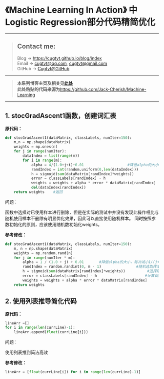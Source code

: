 # 《Machine Learning In Action》 中Logistic Regression部分代码精简优化 

---
> ## Contact me:
> Blog -> <https://cugtyt.github.io/blog/index>  
> Email -> <cugtyt@qq.com>, <cugtyt@gmail.com>  
> GitHub -> [Cugtyt@GitHub](https://github.com/Cugtyt)

---

> **本系列博客主页及相关见**[**此处**](https://github.com/Cugtyt/ml-in-action/index)  
> **此处粘贴的代码来源为**<https://github.com/Jack-Cherish/Machine-Learning>

---


## 1. stocGradAscent1函数，创建词汇表

**原代码：**

``` python
def stocGradAscent1(dataMatrix, classLabels, numIter=150):
    m,n = np.shape(dataMatrix)                                                #返回dataMatrix的大小。m为行数,n为列数。
    weights = np.ones(n)                                                       #参数初始化
    for j in range(numIter):
        dataIndex = list(range(m))
        for i in range(m):
            alpha = 4/(1.0+j+i)+0.01                    #降低alpha的大小，每次减小1/(j+i)。
            randIndex = int(random.uniform(0,len(dataIndex)))                #随机选取样本
            h = sigmoid(sum(dataMatrix[randIndex]*weights))                    #选择随机选取的一个样本，计算h
            error = classLabels[randIndex] - h                                 #计算误差
            weights = weights + alpha * error * dataMatrix[randIndex]       #更新回归系数
            del(dataIndex[randIndex])                                         #删除已经使用的样本
    return weights    #返回
```

问题：  

函数中选择对已使用样本进行删除，但是在实际的测试中并没有发现此操作相比与随机使用样本不删除有明显优化效果，因此可以直接使用随机样本。
同时按照参数初始化的原则，应该使用随机数初始化weights。

**参考修改：**

``` python
def stocGradAscent1(dataMatrix, classLabels, numIter=150):
    m, n = np.shape(dataMatrix)
    weights = np.random.rand(n)                                                
    for j in range(numIter * m):                                           
        alpha = 1 / (1.0 + j) + 0.01       #降低alpha的大小，每次减小1/(j+i)。
        randIndex = random.randint(0, m - 1)                #随机选取样本
        h = sigmoid(sum(dataMatrix[randIndex]*weights))          #选择随机选取的一个样本，计算h
        error = classLabels[randIndex] - h                      #计算误差
        weights = weights + alpha * error * dataMatrix[randIndex]       #更新回归系数
    return weights
```

## 2. 使用列表推导简化代码

**原代码：**

``` python
lineArr =[]
for i in range(len(currLine)-1):
    lineArr.append(float(currLine[i]))
```

问题：  

使用列表推到简洁高效

**参考修改：**

``` python
lineArr = [float(currLine[i]) for i in range(len(currLine)-1)]
```